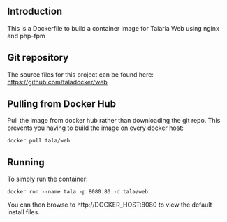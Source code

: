 ## Introduction
This is a Dockerfile to build a container image for Talaria Web using nginx and php-fpm

## Git repository
The source files for this project can be found here: https://github.com/taladocker/web

## Pulling from Docker Hub
Pull the image from docker hub rather than downloading the git repo. This prevents you having to build the image on every docker host:

```
docker pull tala/web
```

## Running
To simply run the container:

```
docker run --name tala -p 8080:80 -d tala/web
```

You can then browse to http://DOCKER_HOST:8080 to view the default install files.
